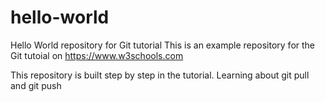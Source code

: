 # hello-world
Hello World repository for Git tutorial
This is an example repository for the Git tutoial on https://www.w3schools.com

This repository is built step by step in the tutorial.
Learning about git pull and git push 
